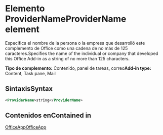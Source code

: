 # <a name="providername-element"></a><span data-ttu-id="3276a-101">Elemento ProviderName</span><span class="sxs-lookup"><span data-stu-id="3276a-101">ProviderName element</span></span>

<span data-ttu-id="3276a-102">Especifica el nombre de la persona o la empresa que desarrolló este complemento de Office como una cadena de no más de 125 caracteres.</span><span class="sxs-lookup"><span data-stu-id="3276a-102">Specifies the name of the individual or company that developed this Office Add-in as a string of no more than 125 characters.</span></span>

<span data-ttu-id="3276a-103">**Tipo de complemento:** Contenido, panel de tareas, correo</span><span class="sxs-lookup"><span data-stu-id="3276a-103">**Add-in type:** Content, Task pane, Mail</span></span>

## <a name="syntax"></a><span data-ttu-id="3276a-104">Sintaxis</span><span class="sxs-lookup"><span data-stu-id="3276a-104">Syntax</span></span>

```XML
<ProviderName>string</ProviderName>
```

## <a name="contained-in"></a><span data-ttu-id="3276a-105">Contenidos en</span><span class="sxs-lookup"><span data-stu-id="3276a-105">Contained in</span></span>

[<span data-ttu-id="3276a-106">OfficeApp</span><span class="sxs-lookup"><span data-stu-id="3276a-106">OfficeApp</span></span>](officeapp.md)


